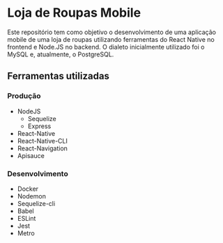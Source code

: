 # Loja de Roupas Mobile
Este repositório tem como objetivo o desenvolvimento de uma aplicação mobile de uma loja de roupas utilizando ferramentas do React Native no frontend e Node.JS no backend. O dialeto inicialmente utilizado foi o MySQL e, atualmente, o PostgreSQL.
## Ferramentas utilizadas
### Produção
  * NodeJS
    * Sequelize
    * Express
  * React-Native
  * React-Native-CLI
  * React-Navigation
  * Apisauce
### Desenvolvimento
  * Docker
  * Nodemon
  * Sequelize-cli
  * Babel
  * ESLint
  * Jest
  * Metro
